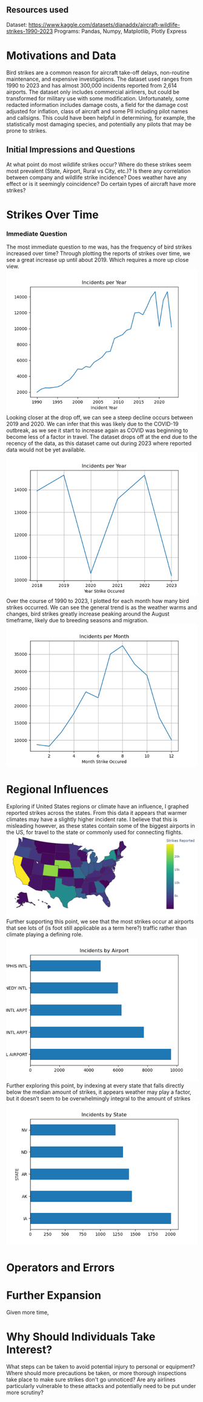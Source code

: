 ## Resources used
Dataset: https://www.kaggle.com/datasets/dianaddx/aircraft-wildlife-strikes-1990-2023
Programs: Pandas, Numpy, Matplotlib, Plotly Express

# Motivations and Data
  Bird strikes are a common reason for aircraft take-off delays, non-routine maintenance, and expensive investigations. The dataset used ranges from 1990 to 2023 and has almost 300,000 incidents reported from 2,614 airports. The dataset only includes commercial airliners, but could be transformed for military use with some modification.
  Unfortunately, some redacted information includes damage costs, a field for the damage cost adjusted for inflation, class of aircraft and some PII including pilot names and callsigns. This could have been helpful in determining, for example, the statistically most damaging species, and potentially any pilots that may be prone to strikes.

## Initial Impressions and Questions
  At what point do most wildlife strikes occur? Where do these strikes seem most prevalent (State, Airport, Rural vs City, etc.)? Is there any correlation between company and wildlife strike incidence? Does weather have any effect or is it seemingly coincidence? Do certain types of aircraft have more strikes?

# Strikes Over Time
### Immediate Question
  The most immediate question to me was, has the frequency of bird strikes increased over time? Through plotting the reports of strikes over time, we see a great increase up until about 2019. Which requires a more up close view.
![Incident Per Year Graph](/imgs/Incident_per_year.png)
  Looking closer at the drop off, we can see a steep decline occurs between 2019 and 2020. We can infer that this was likely due to the COVID-19 outbreak, as we see it start to increase again as COVID was beginning to become less of a factor in travel. The dataset drops off at the end due to the recency of the data, as this dataset came out during 2023 where reported data would not be yet available.
![Incident_2019_to_2023 Graph](/imgs/Incident_2019_to_2023.png)
  Over the course of 1990 to 2023, I plotted for each month how many bird strikes occurred. We can see the general trend is as the weather warms and changes, bird strikes greatly increase peaking around the August timeframe, likely due to breeding seasons and migration.
![Incidents_monthly Graph](/imgs/Incidents_monthly.png)

# Regional Influences
  Exploring if United States regions or climate have an influence, I graphed reported strikes across the states. From this data it appears that warmer climates may have a slightly higher incident rate. I believe that this is misleading however, as these states contain some of the biggest airports in the US, for travel to the state or commonly used for connecting flights.
![State_Incident_Map Graph](/imgs/State_Incident_Map.png)
  Further supporting this point, we see that the most strikes occur at airports that see lots of (is foot still applicable as a term here?) traffic rather than climate playing a defining role.
![Incident_by_airport Graph](/imgs/Incident_by_airport.png)
  Further exploring this point, by indexing at every state that falls directly below the median amount of strikes, it appears weather may play a factor, but it doesn’t seem to be overwhelmingly integral to the amount of strikes
![Incident_per_State_Med Graph](/imgs/Incident_per_State_Med.png)

# Operators and Errors

# Further Expansion
  Given more time, 

# Why Should Individuals Take Interest?
  What steps can be taken to avoid potential injury to personal or equipment? Where should more precautions be taken, or more thorough inspections take place to make sure strikes don't go unnoticed? Are any airlines particularly vulnerable to these attacks and potentially need to be put under more scrutiny?
